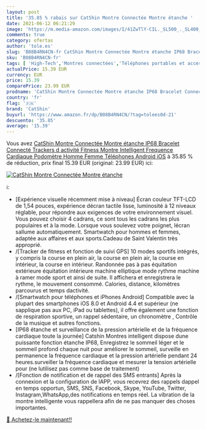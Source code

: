 ```yaml
---
layout: post
title: '35.85 % rabais sur CatShin Montre Connectée Montre étanche '
date: 2021-06-12 06:21:29
image: 'https://m.media-amazon.com/images/I/41ZwTlY-CIL._SL500_._SL400_.jpg'
comments: true
category: ofertas
author: 'tole.es'
slug: 'B08B4RN4CN-fr CatShin Montre Connectée Montre étanche IP68 Bracelet...'
sku: 'B08B4RN4CN-fr'
tags: [ 'High-Tech','Montres connectées','Téléphones portables et accessoires','catshin', ]
actualPrice: 15.39 EUR
currency: EUR
price: 15.39
comparePrice: 23.99 EUR
prodname: 'CatShin Montre Connectée Montre étanche IP68 Bracelet Connecté Trackers d activité Fitness Montre Intelligent Frequence Cardiaque Podomètre Homme Femme Téléphones Android iOS'
country: 'fr'
flag: '🇫🇷'
brand: 'CatShin'
buyurl: 'https://www.amazon.fr/dp/B08B4RN4CN/?tag=tolees0d-21'
descuento: '35.85'
average: '15.39'
---
```


Vous avez [CatShin Montre Connectée Montre étanche IP68 Bracelet Connecté Trackers d activité Fitness Montre Intelligent Frequence Cardiaque Podomètre Homme Femme Téléphones Android iOS](https://www.amazon.fr/dp/B08B4RN4CN/?tag=tolees0d-21)  à  35.85 % de réduction, prix final  15.39 EUR (original: 23.99 EUR) ici:

[![CatShin Montre Connectée Montre étanche ](https://m.media-amazon.com/images/I/41ZwTlY-CIL._SL500_._SL400_.jpg)](https://www.amazon.fr/dp/B08B4RN4CN/?tag=tolees0d-21)

ℹ️:

- [Expérience visuelle récemment mise à niveau] Écran couleur TFT-LCD de 1,54 pouces, expérience décran tactile lisse, luminosité à 12 niveaux réglable, pour répondre aux exigences de votre environnement visuel. Vous pouvez choisir 4 cadrans, ce sont tous les cadrans les plus populaires et à la mode. Lorsque vous soulevez votre poignet, lécran sallume automatiquement. Smartwatch pour hommes et femmes, adaptée aux affaires et aux sports.Cadeau de Saint Valentin très approprié.
- /[Tracker de fitness et fonction de suivi GPS] 10 modes sportifs intégrés, y compris la course en plein air, la course en plein air, la course en intérieur, la course en intérieur. Randonnée pas à pas équitation extérieure équitation intérieure machine elliptique mode rythme machine à ramer mode sport et ainsi de suite. Il affichera et enregistrera le rythme, le mouvement consommé. Calories, distance, kilomètres parcourus et temps dactivité.
- /[Smartwatch pour téléphones et iPhones Android] Compatible avec la plupart des smartphones iOS 8.0 et Android 4.4 et supérieur (ne sapplique pas aux PC, iPad ou tablettes), il offre également une fonction de respiration sportive, un rappel sédentaire, un chronomètre , Contrôle de la musique et autres fonctions.
- [IP68 étanche et surveillance de la pression artérielle et de la fréquence cardiaque toute la journée] Catshin Montres intelligent dispose dune puissante fonction étanche IP68, Enregistrez le sommeil léger et le sommeil profond chaque nuit pour améliorer le sommeil, surveille en permanence la fréquence cardiaque et la pression artérielle pendant 24 heures.surveiller la fréquence cardiaque et mesurer la tension artérielle pour (ne lutilisez pas comme base de traitement)
- /[Fonction de notification et de rappel des SMS entrants] Après la connexion et la configuration de lAPP, vous recevrez des rappels dappel en temps opportun, SMS, SNS, Facebook, Skype, YouTube, Twitter, Instagram,WhatsApp,des notifications en temps réel. La vibration de la montre intelligente vous rappellera afin de ne pas manquer des choses importantes.

[🛒 Achetez-le maintenant!!](https://www.amazon.fr/dp/B08B4RN4CN/?tag=tolees0d-21)
